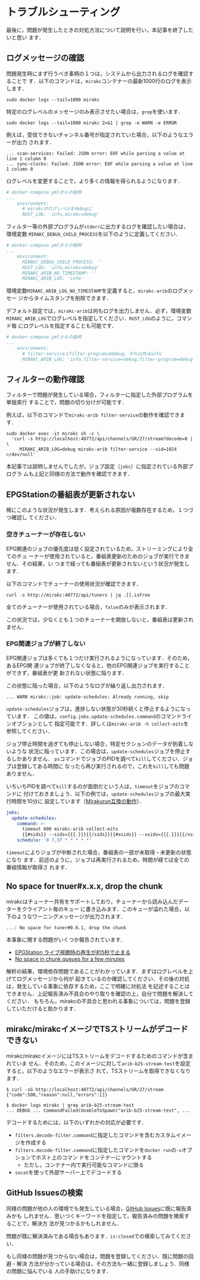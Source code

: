 # トラブルシューティング

最後に，問題が発生したときの対処方法について説明を行い，本記事を終了したいと思い
ます．

## ログメッセージの確認

問題発生時にまず行うべき事柄の１つは，システムから出力されるログを確認することで
す．以下のコマンドは，`mirakc`コンテナーの最新1000行のログを表示します．

```shell
sudo docker logs --tail=1000 mirakc
```

特定のログレベルのメッセージのみ表示させたい場合は，`grep`を使います．

```shell
sudo docker logs --tail=1000 mirakc 2>&1 | grep -e WARN -e ERROR
```

例えば，受信できないチャンネル番号が指定されていた場合，以下のようなエラーが出力
されます．

```console
... scan-services: Failed: JSON error: EOF while parsing a value at line 1 column 0
... sync-clocks: Failed: JSON error: EOF while parsing a value at line 1 column 0
```

ログレベルを変更することで，より多くの情報を得られるようになります．

```yaml
# docker-compose.ymlからの抜粋
...
    environment:
      # mirakcのログレベルをdebugに
      RUST_LOG: 'info,mirakc=debug'
```

フィルター等の外部プログラムが`stderr`に出力するログを確認したい場合は，環境変数
`MIRAKC_DEBUG_CHILD_PROCESS`を以下のように定義してください．


```yaml
# docker-compose.ymlからの抜粋
...
    environment:
      MIRAKC_DEBUG_CHILD_PROCESS: ''
      RUST_LOG: 'info,mirakc=debug'
      MIRAKC_ARIB_NO_TIMESTAMP: ''
      MIRAKC_ARIB_LOG: 'info'
```

環境変数`MIRAKC_ARIB_LOG_NO_TIMESTAMP`を定義すると，`mirakc-arib`のログメッセー
ジからタイムスタンプを削除できます．

デフォルト設定では，`mirakc-arib`は何もログを出力しません．必ず，環境変数
`MIRAKC_ARIB_LOG`でログレベルを指定してください．`RUST_LOG`のように，コマンド毎
にログレベルを指定することも可能です．

```yaml
# docker-compose.ymlからの抜粋
...
    environment:
      # filter-serviceとfilter-programはdebug，それ以外はinfo
      MIRAKC_ARIB_LOG: 'info,filter-service=debug,filter-program=debug'
```

## フィルターの動作確認

フィルターで問題が発生している場合，フィルターに指定した外部プログラムを単独実行
することで，問題の切り分けが可能です．

例えば，以下のコマンドで`mirakc-arib filter-service`の動作を確認できます．

```shell
sudo docker exec -it mirakc sh -c \
  'curl -s http://localhost:40772/api/channels/GR/27/stream?decode=0 | \
     MIRAKC_ARIB_LOG=debug mirakc-arib filter-service --sid=1024 >/dev/null'
```

本記事では説明しませんでしたが，ジョブ設定（`jobs`）に指定されている外部プログラ
ムも上記と同様の方法で動作を確認できます．

## EPGStationの番組表が更新されない

稀にこのような状況が発生します．考えられる原因が複数存在するため，１つづつ確認し
てください．

### 空きチューナーが存在しない

EPG関連のジョブの優先度は低く設定されているため，ストリーミングにより全てのチュ
ーナーが使用されていると，番組表更新のためのジョブが実行できません．その結果，い
つまで経っても番組表が更新されないという状況が発生します．

以下のコマンドでチューナーの使用状況が確認できます．

```shell
curl -s http://mirakc:40772/api/tuners | jq .[].isFree
```

全てのチューナーが使用されている場合，`false`のみが表示されます．

この状況では，少なくとも１つのチューナーを開放しないと，番組表は更新されません．

### EPG関連ジョブが終了しない

EPG関連ジョブは多くても１つだけ実行されるようになっています．そのため，あるEPG関
連ジョブが終了しなくなると，他のEPG関連ジョブを実行することができず，番組表が更
新されない状態に陥ります．

この状態に陥った場合，以下のようなログが繰り返し出力されます．

```
... WARN mirakc::job: update-schedules: Already running, skip
```

`update-schedules`ジョブは，進捗しない状態が30秒続くと停止するようになっています．
この値は，`config.jobs.update-schedules.command`のコマンドラインオプションとして
指定可能です．詳しくは`mirakc-arib -h collect-eits`を参照してください．

ジョブ停止時間を過ぎても停止しない場合，特定セクションのデータが到着しないような
状況に陥っています．この場合は，`update-schedules`ジョブを停止するしかありません．
`ps`コマンドでジョブのPIDを調べて`kill`してください．ジョブは登録してある時間に
なったら再び実行されるので，これを`kill`しても問題ありません．

いちいちPIDを調べて`kill`するのが面倒だという人は，`timeout`をジョブのコマンドに
付けておきましょう．以下の例では，`update-schedules`ジョブの最大実行時間を10分に
設定しています（[Mirakurun互換の動作](https://github.com/Chinachu/Mirakurun/blob/master/doc/Configuration.md)）．

```yaml
jobs:
  update-schedules:
    command: >-
      timeout 600 mirakc-arib collect-eits
      {{#sids}} --sids={{{.}}}{{/sids}}{{#xsids}} --xsids={{{.}}}{{/xsids}}
    schedule: '0 7,37 * * * * *'
```

`timeout`によりジョブが中断された場合，番組表の一部が未取得・未更新の状態になり
ます．前述のように，ジョブは再実行されるため，時間が経てば全ての番組情報が取得さ
れます．

## No space for tnuer#x.x.x, drop the chunk

mirakcはチューナー共有をサポートしており，チューナーから読み込んだデーターをクライアント毎のキュー
に書き込みます．このキューが溢れた場合，以下のようなワーニングメッセージが出力されます．

```
...: No space for tuner#0.6.1, drop the chunk
```

本事象に関する問題がいくつか報告されています．

* [EPGStation ライブ視聴時の再生が約5秒で止まる](https://github.com/mirakc/mirakc/issues/18)
* [No space in chunk queues for a few minutes](https://github.com/mirakc/mirakc/issues/236)

解析の結果，環境依存問題であることがわかっています．まずはログレベルを上げてログメッセージから何が
起きているのか確認してください．その後の対処は，発生している事象に依存するため，ここで明確に対処法
を記述することはできません．上記報告済み不具合のやり取りを確認の上，自分で問題を解決してください．
もちろん，mirakcの不具合と思われる事象については，問題を登録していただけると助かります．

## mirakc/mirakcイメージでTSストリームがデコードできない

mirakc/mirakcイメージにはTSストリームをデコードするためのコマンドが含まれていま
せん．そのため，このイメージに対して`arib-b25-stream-test`を設定すると，以下のようなエラーが表示さ
れて，TSストリームを取得できなくなります．

```console
$ curl -sG http://localhost:40772/api/channels/GR/27/stream
{"code":500,"reason":null,"errors":[]}

$ docker logs mirakc | grep arib-b25-stream-test
... DEBUG ... CommandFailed(UnableToSpawn("arib-b25-stream-test", ...
```

デコードするためには，以下のいずれかの対応が必要です．

* `filters.decode-filter.command`に指定したコマンドを含むカスタムイメージを作成する
* `filters.decode-filter.command`に指定したコマンドを`docker run`の`-v`オプションでホスト上のコマン
  ドをコンテナーにマウントする
  * ただし，コンテナー内で実行可能なコマンドに限る
* `socat`を使って外部サーバー上でデコードする

## GitHub Issuesの検索

同様の問題が他の人の環境でも発生している場合，[GitHub Issues]に既に報告済みかも
しれません．思いつくキーワードを指定して，報告済みの問題を検索することで，解決方
法が見つかるかもしれません．

問題が既に解決済みである場合もあります．`is:closed`での検索してみてください．

もし同様の問題が見つからない場合は，問題を登録してください．既に問題の回避・解決
方法が分かっている場合は，その方法も一緒に登録しましょう．同様の問題に悩んでいる
人の手助けになります．

[GitHub Issues]: https://github.com/mirakc/mirakc/issues
